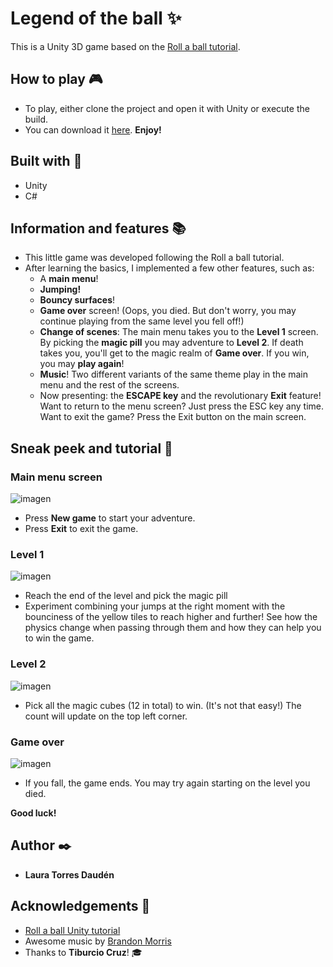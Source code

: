 # Legend of the ball ✨
This is a Unity 3D game based on the [Roll a ball tutorial](https://learn.unity.com/project/roll-a-ball).

## How to play :video_game:
- To play, either clone the project and open it with Unity or execute the build.
- You can download it [here](https://drive.google.com/file/d/18UVAzDNjbHRBfhZ0F6eyVev7kBhIywXY/view?usp=sharing). **Enjoy!**

## Built with :hammer:
- Unity
- C#

## Information and features :books:
- This little game was developed following the Roll a ball tutorial.
- After learning the basics, I implemented a few other features, such as:
    - A **main menu**!
    - **Jumping!** 
    - **Bouncy surfaces**!
    - **Game over** screen! (Oops, you died. But don't worry, you may continue playing from the same level you fell off!)
    - **Change of scenes**: The main menu takes you to the **Level 1** screen. By picking the **magic pill** you may adventure to **Level 2**. If death takes you, you'll get to the magic realm of **Game over**. If you win, you may **play again**!
    - **Music**! Two different variants of the same theme play in the main menu and the rest of the screens.
    - Now presenting: the **ESCAPE key** and the revolutionary **Exit** feature! Want to return to the menu screen? Just press the ESC key any time. Want to exit the game? Press the Exit button on the main screen.

## Sneak peek and tutorial :space_invader:
### **Main menu screen**

![imagen](https://user-images.githubusercontent.com/84546617/198852774-7ce81bd9-96a9-4436-961c-42865a158cfe.png)
- Press **New game** to start your adventure.
- Press **Exit** to exit the game.

### **Level 1**

![imagen](https://user-images.githubusercontent.com/84546617/198852865-6894f357-c5ba-4d75-87e2-6a1fa88d8607.png)
- Reach the end of the level and pick the magic pill
- Experiment combining your jumps at the right moment with the bounciness of the yellow tiles to reach higher and further! See how the physics change when passing through them and how they can help you to win the game.

### **Level 2**

![imagen](https://user-images.githubusercontent.com/84546617/198852974-a4bb2e79-f52d-44e3-a4a8-e39dbf804d8f.png)
- Pick all the magic cubes (12 in total) to win. (It's not that easy!) The count will update on the top left corner.

### **Game over**

![imagen](https://user-images.githubusercontent.com/84546617/198853051-150ac4a2-8f60-41b5-b9ff-f89a4148df31.png)
- If you fall, the game ends. You may try again starting on the level you died.

**Good luck!**


## Author :black_nib:
- **Laura Torres Daudén**

## Acknowledgements 💖
- [Roll a ball Unity tutorial](https://learn.unity.com/project/roll-a-ball)
- Awesome music by [Brandon Morris](https://opengameart.org/content/loading-screen-loop)
- Thanks to **Tiburcio Cruz**! :mortar_board:
